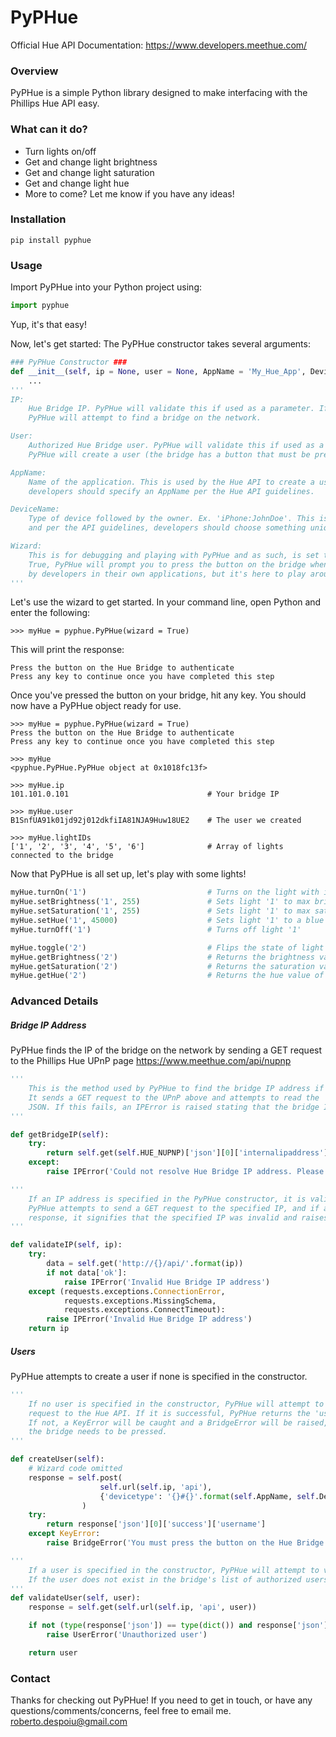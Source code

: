 # PyPHue
Official Hue API Documentation: https://www.developers.meethue.com/

### Overview
PyPHue is a simple Python library designed to make interfacing with the Phillips Hue API easy.

### What can it do?
- Turn lights on/off
- Get and change light brightness
- Get and change light saturation
- Get and change light hue
- More to come? Let me know if you have any ideas!

### Installation
```shell
pip install pyphue
```

### Usage
Import PyPHue into your Python project using:
```python
import pyphue
```
Yup, it's that easy!

Now, let's get started:
The PyPHue constructor takes several arguments:
```python
### PyPHue Constructor ###
def __init__(self, ip = None, user = None, AppName = 'My_Hue_App', DeviceName = 'Default_Device:JohnDoe', wizard = False):
    ...
'''
IP:
    Hue Bridge IP. PyPHue will validate this if used as a parameter. If no IP is set in the constructor,
    PyPHue will attempt to find a bridge on the network.

User:
    Authorized Hue Bridge user. PyPHue will validate this if used as a parameter. If no value is specified,
    PyPHue will create a user (the bridge has a button that must be pressed first, or PyPHue will throw an error)

AppName:
    Name of the application. This is used by the Hue API to create a user. While the default value is acceptable,
    developers should specify an AppName per the Hue API guidelines.

DeviceName:
    Type of device followed by the owner. Ex. 'iPhone:JohnDoe'. This is also used by the Hue API to create a user,
    and per the API guidelines, developers should choose something unique.

Wizard:
    This is for debugging and playing with PyPHue and as such, is set to False by default. When wizard is set to
    True, PyPHue will prompt you to press the button on the bridge when creating a user. This should be handled
    by developers in their own applications, but it's here to play around with.
'''
```

Let's use the wizard to get started. In your command line, open Python and enter the following:
```
>>> myHue = pyphue.PyPHue(wizard = True)
```

This will print the response:
```
Press the button on the Hue Bridge to authenticate
Press any key to continue once you have completed this step
```

Once you've pressed the button on your bridge, hit any key.
You should now have a PyPHue object ready for use.
```
>>> myHue = pyphue.PyPHue(wizard = True)
Press the button on the Hue Bridge to authenticate
Press any key to continue once you have completed this step

>>> myHue
<pyphue.PyPHue.PyPHue object at 0x1018fc13f>

>>> myHue.ip
101.101.0.101                               # Your bridge IP

>>> myHue.user
B1SnfUA91k01jd92j012dkfiIA81NJA9Huw18UE2    # The user we created

>>> myHue.lightIDs
['1', '2', '3', '4', '5', '6']              # Array of lights connected to the bridge
```

Now that PyPHue is all set up, let's play with some lights!
```python
myHue.turnOn('1')                           # Turns on the light with id '1'
myHue.setBrightness('1', 255)               # Sets light '1' to max brightness (0 - 255)
myHue.setSaturation('1', 255)               # Sets light '1' to max saturation (0 - 255)
myHue.setHue('1', 45000)                    # Sets light '1' to a blue color   (0 - 65535)
myHue.turnOff('1')                          # Turns off light '1'

myHue.toggle('2')                           # Flips the state of light '2'. (i.e. if off, turns it on and vice versa)
myHue.getBrightness('2')                    # Returns the brightness value of light '2' (0 - 255)
myHue.getSaturation('2')                    # Returns the saturation value of light '2' (0 - 255)
myHue.getHue('2')                           # Returns the hue value of light '2'        (0 - 65535)
```

### Advanced Details

##### Bridge IP Address
PyPHue finds the IP of the bridge on the network by sending a GET request to the Phillips Hue UPnP page
https://www.meethue.com/api/nupnp
```python
'''
    This is the method used by PyPHue to find the bridge IP address if none is specified in the constructor.
    It sends a GET request to the UPnP above and attempts to read the 'internalipaddress' key in the response's
    JSON. If this fails, an IPError is raised stating that the bridge IP cannot be resolved.
'''

def getBridgeIP(self):
    try:
        return self.get(self.HUE_NUPNP)['json'][0]['internalipaddress']
    except:
        raise IPError('Could not resolve Hue Bridge IP address. Please ensure your bridge is connected')
```
```python
'''
    If an IP address is specified in the PyPHue constructor, it is validated using the validateIP method.
    PyPHue attempts to send a GET request to the specified IP, and if an 'ok' key is not returned in the
    response, it signifies that the specified IP was invalid and raises an IPError.
'''

def validateIP(self, ip):
    try:
        data = self.get('http://{}/api/'.format(ip))
        if not data['ok']:
            raise IPError('Invalid Hue Bridge IP address')
    except (requests.exceptions.ConnectionError,
            requests.exceptions.MissingSchema,
            requests.exceptions.ConnectTimeout):
        raise IPError('Invalid Hue Bridge IP address')
    return ip
```



##### Users
PyPHue attempts to create a user if none is specified in the constructor.
```python
'''
    If no user is specified in the constructor, PyPHue will attempt to create a user by sending a POST
    request to the Hue API. If it is successful, PyPHue returns the 'username' key from the response.
    If not, a KeyError will be caught and a BridgeError will be raised, indicating that the button on
    the bridge needs to be pressed.
'''

def createUser(self):
    # Wizard code omitted
    response = self.post(
                    self.url(self.ip, 'api'),
                    {'devicetype': '{}#{}'.format(self.AppName, self.DeviceName)}
                )
    try:
        return response['json'][0]['success']['username']
    except KeyError:
        raise BridgeError('You must press the button on the Hue Bridge...etc...')
```
```python
'''
    If a user is specified in the constructor, PyPHue will attempt to validate the user.
    If the user does not exist in the bridge's list of authorized users, a UserError is raised.
'''
def validateUser(self, user):
    response = self.get(self.url(self.ip, 'api', user))

    if not (type(response['json']) == type(dict()) and response['json'].get('config')):
        raise UserError('Unauthorized user')

    return user
```

### Contact
Thanks for checking out PyPHue! If you need to get in touch, or have any questions/comments/concerns, feel free to email me.
roberto.despoiu@gmail.com
